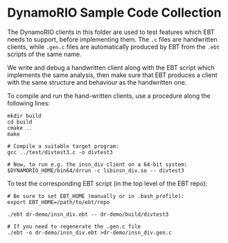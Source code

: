 # DynamoRIO Sample Code Collection

The DynamoRIO clients in this folder are used to test features which EBT needs to support, before implementing them. The `.c` files are handwritten clients, while `.gen.c` files are automatically produced by EBT from the `.ebt` scripts of the same name.

We write and debug a handwritten client along with the EBT script which implements the same analysis, then make sure that EBT produces a client with the same structure and behaviour as the handwritten one.

To compile and run the hand-written clients, use a procedure along the following lines:

    mkdir build
    cd build
    cmake ..
    make
    
    # Compile a suitable target program:
    gcc ../test/divtest3.c -o divtest3
    
    # Now, to run e.g. the insn_div client on a 64-bit system:
    $DYNAMORIO_HOME/bin64/drrun -c libinsn_div.so -- divtest3

To test the corresponding EBT script (in the top level of the EBT repo):

    # Be sure to set EBT_HOME (manually or in .bash_profile):
    export EBT_HOME=/path/to/ebt/repo
    
    ./ebt dr-demo/insn_div.ebt -- dr-demo/build/divtest3
    
    # If you need to regenerate the .gen.c file
    ./ebt -o dr-demo/insn_div.ebt >dr-demo/insn_div.gen.c
